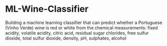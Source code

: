 # ML-Wine-Classifier
Building a machine learning classifier that can predict whether a Portuguese (Vinho Verde) wine is red or white from the chemical measurements: fixed acidity, volatile acidity,                   citric acid, residual sugar chlorides, free sulfur dioxide, total sulfur dioxide, density, pH, sulphates, alcohol

